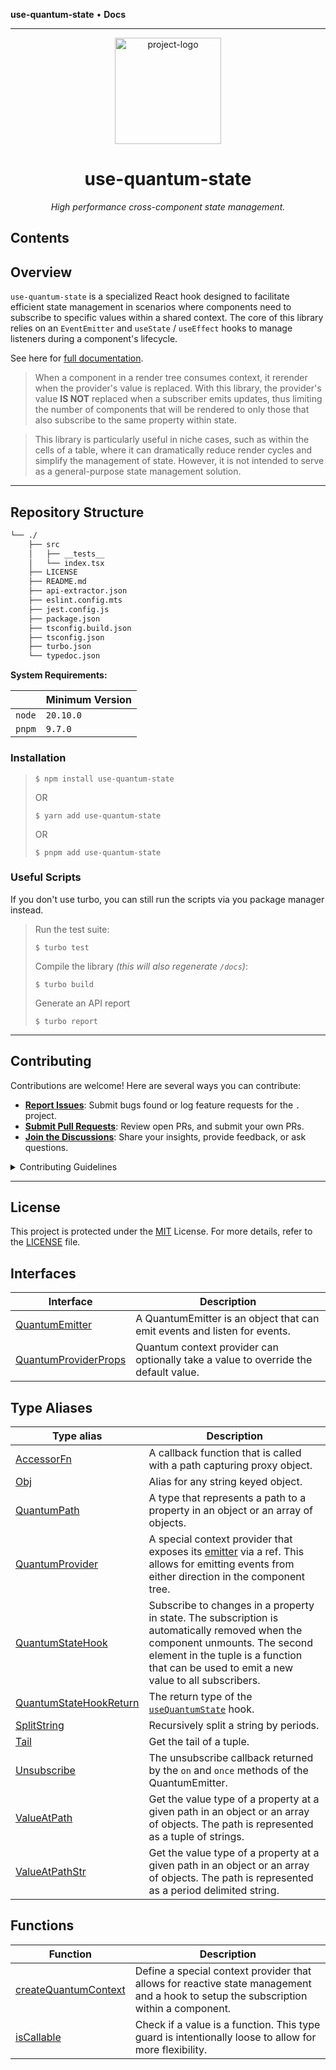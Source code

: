 **use-quantum-state** • **Docs**

***

<p align="center">
  <img src="_media/logo.svg" width="170" alt="project-logo" />
</p>
<p align="center">
    <h1 align="center">use-quantum-state</h1>
</p>
<p align="center">
    <em>High performance cross-component state management.</em>
</p>



## Contents


##  Overview

`use-quantum-state` is a specialized React hook designed to facilitate efficient state management in scenarios where components need to subscribe to specific values within a shared context. The core of this library relies on an `EventEmitter` and `useState` / `useEffect` hooks to manage listeners during a component's lifecycle. 

See here for [full documentation](_media/README.md).

> When a component in a render tree consumes context, it rerender when the provider's value is replaced. With this library, the provider's value **IS NOT** replaced when a subscriber emits updates, thus limiting the number of components that will be rendered to only those that also subscribe to the same property within state.

> This library is particularly useful in niche cases, such as within the cells of a table, where it can dramatically reduce render cycles and simplify the management of state. However, it is not intended to serve as a general-purpose state management solution.

---

##  Repository Structure

```sh
└── ./
    ├── src
    │   ├── __tests__
    │   └── index.tsx
    ├── LICENSE
    ├── README.md
    ├── api-extractor.json
    ├── eslint.config.mts
    ├── jest.config.js
    ├── package.json
    ├── tsconfig.build.json
    ├── tsconfig.json
    ├── turbo.json
    └── typedoc.json
```

**System Requirements:**

<table>
<thead>
   <tr>
      <th></th>
      <th>Minimum Version</th>
   </tr>
</thead>
<tbody>
   <tr>
      <td><code>node</code></td>
      <td><code>20.10.0</code></td>
   </tr>
   <tr>
      <td><code>pnpm</code></td>
      <td><code>9.7.0</code></td>
   </tr>
</tbody>
</table>

###  Installation

> ```console
> $ npm install use-quantum-state
> ```
> OR
> ```console
> $ yarn add use-quantum-state
> ```
> OR
> ```console
> $ pnpm add use-quantum-state
> ```

###  Useful Scripts

If you don't use turbo, you can still run the scripts via you package manager instead.

> Run the test suite:
> ```console
> $ turbo test
> ```
> Compile the library *(this will also regenerate `/docs`)*:
> ```console
> $ turbo build
> ```
> Generate an API report
> ```console
> $ turbo report
> ```

---

##  Contributing

Contributions are welcome! Here are several ways you can contribute:

- **[Report Issues](https://local//issues)**: Submit bugs found or log feature requests for the `.` project.
- **[Submit Pull Requests](https://local//blob/main/CONTRIBUTING.md)**: Review open PRs, and submit your own PRs.
- **[Join the Discussions](https://local//discussions)**: Share your insights, provide feedback, or ask questions.

<details closed>
<summary>Contributing Guidelines</summary>

1. **Fork the Repository**: Start by forking the project repository to your local account.
2. **Clone Locally**: Clone the forked repository to your local machine using a git client.
   ```sh
   git clone ../.
   ```
3. **Create a New Branch**: Always work on a new branch, giving it a descriptive name.
   ```sh
   git checkout -b new-feature-x
   ```
4. **Make Your Changes**: Develop and test your changes locally.
5. **Regenerate The API Report**: This makes sure any breaking changes are easy to spot during review.
   ```sh
   turbo report
   ```
6. **Commit Your Changes**: Commit with a clear message describing your updates following the conventional commit spec.
   ```sh
   git commit -m 'feat: implemented new feature x.'
   ```
7. **Push to local**: Push the changes to your forked repository.
   ```sh
   git push origin new-feature-x
   ```
8. **Submit a Pull Request**: Create a PR against the original project repository. Clearly describe the changes and their motivations.
9.  **Review**: Once your PR is reviewed and approved, it will be merged into the main branch. Congratulations on your contribution!
</details>

---

##  License

This project is protected under the [MIT](https://choosealicense.com/licenses/mit/) License. For more details, refer to the [LICENSE](_media/LICENSE) file.

## Interfaces

| Interface | Description |
| ------ | ------ |
| [QuantumEmitter](Interface.QuantumEmitter.md) | A QuantumEmitter is an object that can emit events and listen for events. |
| [QuantumProviderProps](Interface.QuantumProviderProps.md) | Quantum context provider can optionally take a value to override the default value. |

## Type Aliases

| Type alias | Description |
| ------ | ------ |
| [AccessorFn](TypeAlias.AccessorFn.md) | A callback function that is called with a path capturing proxy object. |
| [Obj](TypeAlias.Obj.md) | Alias for any string keyed object. |
| [QuantumPath](TypeAlias.QuantumPath.md) | A type that represents a path to a property in an object or an array of objects. |
| [QuantumProvider](TypeAlias.QuantumProvider.md) | A special context provider that exposes its [emitter](Interface.QuantumEmitter.md) via a ref. This allows for emitting events from either direction in the component tree. |
| [QuantumStateHook](TypeAlias.QuantumStateHook.md) | Subscribe to changes in a property in state. The subscription is automatically removed when the component unmounts. The second element in the tuple is a function that can be used to emit a new value to all subscribers. |
| [QuantumStateHookReturn](TypeAlias.QuantumStateHookReturn.md) | The return type of the [`useQuantumState`](TypeAlias.QuantumStateHook.md) hook. |
| [SplitString](TypeAlias.SplitString.md) | Recursively split a string by periods. |
| [Tail](TypeAlias.Tail.md) | Get the tail of a tuple. |
| [Unsubscribe](TypeAlias.Unsubscribe.md) | The unsubscribe callback returned by the `on` and `once` methods of the QuantumEmitter. |
| [ValueAtPath](TypeAlias.ValueAtPath.md) | Get the value type of a property at a given path in an object or an array of objects. The path is represented as a tuple of strings. |
| [ValueAtPathStr](TypeAlias.ValueAtPathStr.md) | Get the value type of a property at a given path in an object or an array of objects. The path is represented as a period delimited string. |

## Functions

| Function | Description |
| ------ | ------ |
| [createQuantumContext](Function.createQuantumContext.md) | Define a special context provider that allows for reactive state management and a hook to setup the subscription within a component. |
| [isCallable](Function.isCallable.md) | Check if a value is a function. This type guard is intentionally loose to allow for more flexibility. |
